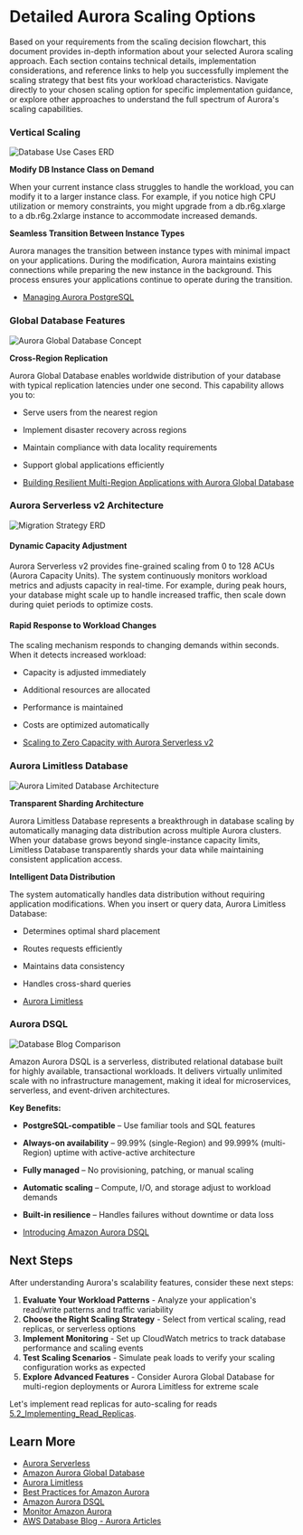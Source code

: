 # Detailed Aurora Scaling Options

Based on your requirements from the scaling decision flowchart, this document provides in-depth information about your selected Aurora scaling approach. Each section contains technical details, implementation considerations, and reference links to help you successfully implement the scaling strategy that best fits your workload characteristics. Navigate directly to your chosen scaling option for specific implementation guidance, or explore other approaches to understand the full spectrum of Aurora's scaling capabilities.

### Vertical Scaling

![Database Use Cases ERD](../../7_Break_Free_from_Everything_in_One_Database_Trap_A_Journey_to_Purpose_Built_AWS_Databases/images/7.1-database-use-cases-erd.png)

**Modify DB Instance Class on Demand**

When your current instance class struggles to handle the workload, you can modify it to a larger instance class. For example, if you notice high CPU utilization or memory constraints, you might upgrade from a db.r6g.xlarge to a db.r6g.2xlarge instance to accommodate increased demands.

**Seamless Transition Between Instance Types**

Aurora manages the transition between instance types with minimal impact on your applications. During the modification, Aurora maintains existing connections while preparing the new instance in the background. This process ensures your applications continue to operate during the transition.

- [Managing Aurora PostgreSQL](https://docs.aws.amazon.com/AmazonRDS/latest/AuroraUserGuide/AuroraPostgreSQL.Managing.html)

### Global Database Features

![Aurora Global Database Concept](../images/5.1-aurora-global-databases-concept.png)

**Cross-Region Replication**

Aurora Global Database enables worldwide distribution of your database with typical replication latencies under one second. This capability allows you to:
- Serve users from the nearest region
- Implement disaster recovery across regions
- Maintain compliance with data locality requirements
- Support global applications efficiently

- [Building Resilient Multi-Region Applications with Aurora Global Database](https://aws.amazon.com/blogs/database/use-amazon-aurora-global-database-to-build-resilient-multi-region-applications/)

### Aurora Serverless v2 Architecture

![Migration Strategy ERD](../../7_Break_Free_from_Everything_in_One_Database_Trap_A_Journey_to_Purpose_Built_AWS_Databases/images/7.3-migration-strategy-erd.png)

#### Dynamic Capacity Adjustment

Aurora Serverless v2 provides fine-grained scaling from 0 to 128 ACUs (Aurora Capacity Units). The system continuously monitors workload metrics and adjusts capacity in real-time. For example, during peak hours, your database might scale up to handle increased traffic, then scale down during quiet periods to optimize costs.

#### Rapid Response to Workload Changes

The scaling mechanism responds to changing demands within seconds. When it detects increased workload:

- Capacity is adjusted immediately
- Additional resources are allocated
- Performance is maintained
- Costs are optimized automatically

- [Scaling to Zero Capacity with Aurora Serverless v2](https://aws.amazon.com/blogs/database/introducing-scaling-to-0-capacity-with-amazon-aurora-serverless-v2/)

### Aurora Limitless Database

![Aurora Limited Database Architecture](../../7_Break_Free_from_Everything_in_One_Database_Trap_A_Journey_to_Purpose_Built_AWS_Databases/images/7.1-aurora-limited-database-architecture.png)

**Transparent Sharding Architecture**

Aurora Limitless Database represents a breakthrough in database scaling by automatically managing data distribution across multiple Aurora clusters. When your database grows beyond single-instance capacity limits, Limitless Database transparently shards your data while maintaining consistent application access.

**Intelligent Data Distribution**

The system automatically handles data distribution without requiring application modifications. When you insert or query data, Aurora Limitless Database:
- Determines optimal shard placement
- Routes requests efficiently
- Maintains data consistency
- Handles cross-shard queries

- [Aurora Limitless](https://aws.amazon.com/blogs/aws/amazon-aurora-postgresql-limitless-database-is-now-generally-available/)

### Aurora DSQL

![Database Blog Comparison](../../7_Break_Free_from_Everything_in_One_Database_Trap_A_Journey_to_Purpose_Built_AWS_Databases/images/7.1-database-blog-comparison.png)

Amazon Aurora DSQL is a serverless, distributed relational database built for highly available, transactional workloads. It delivers virtually unlimited scale with no infrastructure management, making it ideal for microservices, serverless, and event-driven architectures.

**Key Benefits:**
- **PostgreSQL-compatible** – Use familiar tools and SQL features
- **Always-on availability** – 99.99% (single-Region) and 99.999% (multi-Region) uptime with active-active architecture
- **Fully managed** – No provisioning, patching, or manual scaling
- **Automatic scaling** – Compute, I/O, and storage adjust to workload demands
- **Built-in resilience** – Handles failures without downtime or data loss

- [Introducing Amazon Aurora DSQL](https://aws.amazon.com/blogs/database/introducing-amazon-aurora-dsql)

## Next Steps

After understanding Aurora's scalability features, consider these next steps:

1. **Evaluate Your Workload Patterns** - Analyze your application's read/write patterns and traffic variability
2. **Choose the Right Scaling Strategy** - Select from vertical scaling, read replicas, or serverless options
3. **Implement Monitoring** - Set up CloudWatch metrics to track database performance and scaling events
4. **Test Scaling Scenarios** - Simulate peak loads to verify your scaling configuration works as expected
5. **Explore Advanced Features** - Consider Aurora Global Database for multi-region deployments or Aurora Limitless for extreme scale

Let's implement read replicas for auto-scaling for reads [5.2_Implementing_Read_Replicas](../5.2_Implementing_Read_Replicas/README.md).

## Learn More

- [Aurora Serverless](https://docs.aws.amazon.com/AmazonRDS/latest/AuroraUserGuide/aurora-serverless-v2.html)
- [Amazon Aurora Global Database](https://docs.aws.amazon.com/AmazonRDS/latest/AuroraUserGuide/aurora-global-database.html)
- [Aurora Limitless](https://docs.aws.amazon.com/AmazonRDS/latest/AuroraUserGuide/limitless.html)
- [Best Practices for Amazon Aurora](https://docs.aws.amazon.com/AmazonRDS/latest/AuroraUserGuide/Aurora.BestPractices.html)
- [Amazon Aurora DSQL](https://docs.aws.amazon.com/aurora-dsql/latest/userguide/what-is-aurora-dsql.html)
- [Monitor Amazon Aurora](https://docs.aws.amazon.com/AmazonRDS/latest/AuroraUserGuide/USER_PerfInsights.html)
- [AWS Database Blog - Aurora Articles](https://aws.amazon.com/blogs/database/category/database/amazon-aurora/)